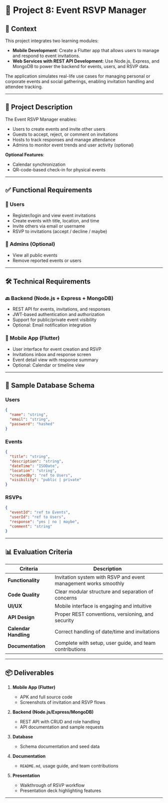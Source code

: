 # 📅 Project 8: Event RSVP Manager

## 📘 Context

This project integrates two learning modules:

- **Mobile Development**: Create a Flutter app that allows users to manage and respond to event invitations.
- **Web Services with REST API Development**: Use Node.js, Express, and MongoDB to power the backend for events, users, and RSVP data.

The application simulates real-life use cases for managing personal or corporate events and social gatherings, enabling invitation handling and attendee tracking.

---

## 📝 Project Description

The Event RSVP Manager enables:

- Users to create events and invite other users
- Guests to accept, reject, or comment on invitations
- Hosts to track responses and manage attendance
- Admins to monitor event trends and user activity (optional)

**Optional Features**:

- Calendar synchronization
- QR-code-based check-in for physical events

---

## ✅ Functional Requirements

### 👥 Users

- Register/login and view event invitations
- Create events with title, location, and time
- Invite others via email or username
- RSVP to invitations (accept / decline / maybe)

### 🔧 Admins (Optional)

- View all public events
- Remove reported events or users

---

## 🛠 Technical Requirements

### 🔙 Backend (Node.js + Express + MongoDB)

- REST API for events, invitations, and responses
- JWT-based authentication and authorization
- Support for public/private event visibility
- Optional: Email notification integration

### 📱 Mobile App (Flutter)

- User interface for event creation and RSVP
- Invitations inbox and response screen
- Event detail view with response summary
- Optional: Calendar or timeline view

---

## 🧬 Sample Database Schema

### Users

```json
{
  "name": "string",
  "email": "string",
  "password": "hashed"
}
```

### Events

```json
{
  "title": "string",
  "description": "string",
  "dateTime": "ISODate",
  "location": "string",
  "createdBy": "ref to Users",
  "visibility": "public | private"
}
```

### RSVPs

```json
{
  "eventId": "ref to Events",
  "userId": "ref to Users",
  "response": "yes | no | maybe",
  "comment": "string"
}
```

---

## 📊 Evaluation Criteria

| Criteria              | Description                                                     |
| --------------------- | --------------------------------------------------------------- |
| **Functionality**     | Invitation system with RSVP and event management works smoothly |
| **Code Quality**      | Clear modular structure and separation of concerns              |
| **UI/UX**             | Mobile interface is engaging and intuitive                      |
| **API Design**        | Proper REST conventions, versioning, and security               |
| **Calendar Handling** | Correct handling of date/time and invitations                   |
| **Documentation**     | Complete with setup, user guide, and team contributions         |

---

## 📦 Deliverables

1. **Mobile App (Flutter)**

   * APK and full source code
   * Screenshots of invitation and RSVP flows

2. **Backend (Node.js/Express/MongoDB)**

   * REST API with CRUD and role handling
   * API documentation and sample requests

3. **Database**

   * Schema documentation and seed data

4. **Documentation**

   * `README.md`, usage guide, and team contributions

5. **Presentation**

   * Walkthrough of RSVP workflow
   * Presentation deck highlighting features

---



